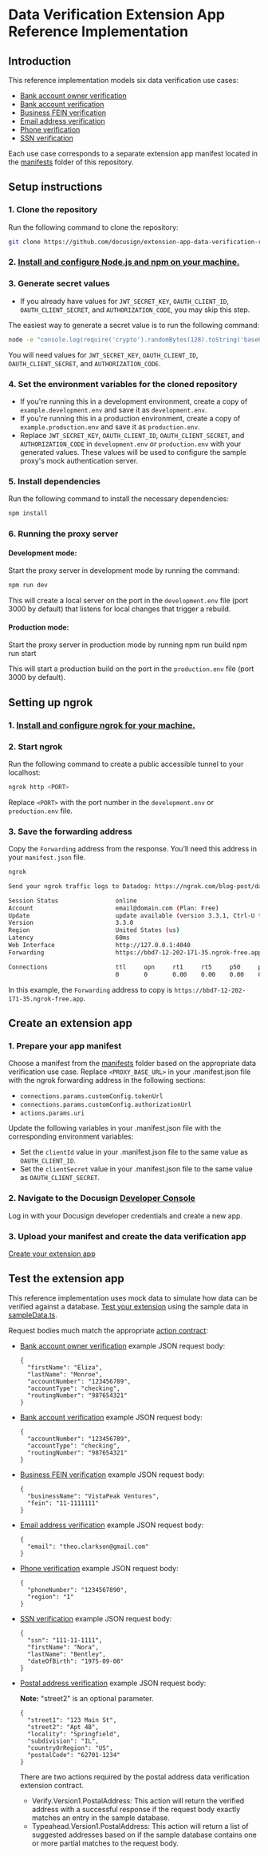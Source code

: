 # Data Verification Extension App Reference Implementation
## Introduction
This reference implementation models six data verification use cases:
* [Bank account owner verification](https://developers.docusign.com/extension-apps/extension-app-reference/extension-contracts/bank-account-owner-verification/)
* [Bank account verification](https://developers.docusign.com/extension-apps/extension-app-reference/extension-contracts/bank-account-verification/)
* [Business FEIN verification](https://developers.docusign.com/extension-apps/extension-app-reference/extension-contracts/business-fein-verification/)
* [Email address verification](https://developers.docusign.com/extension-apps/extension-app-reference/extension-contracts/email-address-verification/)
* [Phone verification](https://developers.docusign.com/extension-apps/extension-app-reference/extension-contracts/phone-verification/)
* [SSN verification](https://developers.docusign.com/extension-apps/extension-app-reference/extension-contracts/ssn-verification/)

Each use case corresponds to a separate extension app manifest located in the [manifests](/manifests/) folder of this repository.

## Setup instructions
### 1. Clone the repository
Run the following command to clone the repository:
```bash
git clone https://github.com/docusign/extension-app-data-verification-reference-implementation.git
```

### 2. [Install and configure Node.js and npm on your machine.](https://docs.npmjs.com/downloading-and-installing-node-js-and-npm)

### 3. Generate secret values
- If you already have values for `JWT_SECRET_KEY`, `OAUTH_CLIENT_ID`, `OAUTH_CLIENT_SECRET`, and `AUTHORIZATION_CODE`, you may skip this step.

The easiest way to generate a secret value is to run the following command:
```bash
node -e "console.log(require('crypto').randomBytes(128).toString('base64'));"
```

You will need values for `JWT_SECRET_KEY`, `OAUTH_CLIENT_ID`, `OAUTH_CLIENT_SECRET`, and `AUTHORIZATION_CODE`.

### 4. Set the environment variables for the cloned repository
- If you're running this in a development environment, create a copy of `example.development.env` and save it as `development.env`.
- If you're running this in a production environment, create a copy of `example.production.env` and save it as `production.env`.
- Replace `JWT_SECRET_KEY`, `OAUTH_CLIENT_ID`, `OAUTH_CLIENT_SECRET`, and `AUTHORIZATION_CODE` in `development.env` or `production.env` with your generated values. These values will be used to configure the sample proxy's mock authentication server.

### 5. Install dependencies
Run the following command to install the necessary dependencies:
```bash
npm install
```
### 6. Running the proxy server
#### Development mode:
Start the proxy server in development mode by running the command:
```bash
npm run dev
```

This will create a local server on the port in the `development.env` file (port 3000 by default) that listens for local changes that trigger a rebuild.

#### Production mode:
Start the proxy server in production mode by running
npm run build
npm run start

This will start a production build on the port in the `production.env` file (port 3000 by default).

## Setting up ngrok
### 1. [Install and configure ngrok for your machine.](https://ngrok.com/docs/getting-started/)
### 2. Start ngrok
Run the following command to create a public accessible tunnel to your localhost:

```bash
ngrok http <PORT>
```

Replace `<PORT>` with the port number in the `development.env` or `production.env` file.

### 3. Save the forwarding address
Copy the `Forwarding` address from the response. You’ll need this address in your `manifest.json` file.

```bash
ngrok

Send your ngrok traffic logs to Datadog: https://ngrok.com/blog-post/datadog-log

Session Status                online
Account                       email@domain.com (Plan: Free)
Update                        update available (version 3.3.1, Ctrl-U to update)
Version                       3.3.0
Region                        United States (us)
Latency                       60ms
Web Interface                 http://127.0.0.1:4040
Forwarding                    https://bbd7-12-202-171-35.ngrok-free.app -> http:

Connections                   ttl     opn     rt1     rt5     p50     p90
                              0       0       0.00    0.00    0.00    0.00
```

In this example, the `Forwarding` address to copy is `https://bbd7-12-202-171-35.ngrok-free.app`.

## Create an extension app
### 1. Prepare your app manifest
Choose a manifest from the [manifests](/manifests/) folder based on the appropriate data verification use case. Replace `<PROXY_BASE_URL>` in your .manifest.json file with the ngrok forwarding address in the following sections:
- `connections.params.customConfig.tokenUrl`
- `connections.params.customConfig.authorizationUrl`
- `actions.params.uri`

Update the following variables in your .manifest.json file with the corresponding environment variables:
- Set the `clientId` value in your .manifest.json file to the same value as `OAUTH_CLIENT_ID`.
- Set the `clientSecret` value in your .manifest.json file to the same value as `OAUTH_CLIENT_SECRET`.
### 2. Navigate to the Docusign [Developer Console](https://devconsole.docusign.com/)
Log in with your Docusign developer credentials and create a new app.
### 3. Upload your manifest and create the data verification app
[Create your extension app](https://developers.docusign.com/extension-apps/build-an-extension-app/create/)

## Test the extension app
This reference implementation uses mock data to simulate how data can be verified against a database. [Test your extension](https://developers.docusign.com/extension-apps/build-an-extension-app/test/) using the sample data in [sampleData.ts](src/constants/sampleData.ts).

Request bodies much match the appropriate [action contract](https://developers.docusign.com/extension-apps/extension-app-reference/app-manifest-reference/action/):
* [Bank account owner verification](https://developers.docusign.com/extension-apps/extension-app-reference/action-contracts/bank-account-owner-verification/#request) example JSON request body:
  ```
  {
    "firstName": "Eliza",
    "lastName": "Monroe",
    "accountNumber": "123456789",
    "accountType": "checking",
    "routingNumber": "987654321"
  }
  ```
* [Bank account verification](https://developers.docusign.com/extension-apps/extension-app-reference/action-contracts/bank-account-verification/#request) example JSON request body:
  ```
  {
    "accountNumber": "123456789",
    "accountType": "checking",
    "routingNumber": "987654321"
  }
  ```
* [Business FEIN verification](https://developers.docusign.com/extension-apps/extension-app-reference/action-contracts/business-fein-verification/#request) example JSON request body:
  ```
  {
    "businessName": "VistaPeak Ventures",
    "fein": "11-1111111"
  }
  ```
* [Email address verification](https://developers.docusign.com/extension-apps/extension-app-reference/action-contracts/email-address-verification/#request) example JSON request body:
  ```
  {
    "email": "theo.clarkson@gmail.com"
  }
  ```
* [Phone verification](https://developers.docusign.com/extension-apps/extension-app-reference/action-contracts/phone-verification/#request) example JSON request body:
  ```
  {
    "phoneNumber": "1234567890",
    "region": "1"
  }
  ```
* [SSN verification](https://developers.docusign.com/extension-apps/extension-app-reference/action-contracts/ssn-verification/#request) example JSON request body:
  ```
  {
    "ssn": "111-11-1111",
    "firstName": "Nora",
    "lastName": "Bentley",
    "dateOfBirth": "1975-09-08"
  }
  ```

* [Postal address verification](https://developers.docusign.com/extension-apps/extension-app-reference/extension-contracts/postal-address-verification#request/) example JSON request body:

  **Note:** "street2" is an optional parameter.
  ```
  {
    "street1": "123 Main St",
    "street2": "Apt 4B",
    "locality": "Springfield",
    "subdivision": "IL",
    "countryOrRegion": "US",
    "postalCode": "62701-1234"
  }

  ```
  There are two actions required by the postal address data verification extension contract.
  * Verify.Version1.PostalAddress: This action will return the verified address with a successful response if the request body exactly matches an entry in the sample database.
  * Typeahead.Version1.PostalAddress: This action will return a list of suggested addresses based on if the sample database contains one or more partial matches to the request body.